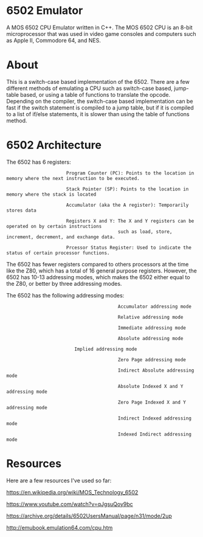 # 6502 Emulator
A MOS 6502 CPU Emulator written in C++. The MOS 6502 CPU is an 8-bit microprocessor that was used in video game consoles and computers such as
Apple II, Commodore 64, and NES.
# About
This is a switch-case based implementation of the 6502. There are a few different methods of emulating a CPU such as switch-case based, jump-table based, or using a table of functions to translate the opcode. Depending on the compiler, the switch-case based implementation can be fast if the switch statement is compiled to a jump table, but if it is compiled to a list of if/else statements, it is slower than using the table of functions method.

# 6502 Architecture
The 6502 has 6 registers: 

                          Program Counter (PC): Points to the location in memory where the next instruction to be executed. 

                          Stack Pointer (SP): Points to the location in memory where the stack is located
                          
                          Accumulator (aka the A register): Temporarily stores data
                          
                          Registers X and Y: The X and Y registers can be operated on by certain instructions
                                             such as load, store, increment, decrement, and exchange data.
                                             
                          Prcessor Status Register: Used to indicate the status of certain processor functions.

The 6502 has fewer registers compared to others processors at the time like the Z80, which has
a total of 16 general purpose registers. However, the 6502 has 10-13 addressing modes, which makes the 6502 either equal to the Z80, or better by three addressing modes.

The 6502 has the following addressing modes: 

                                             Accumulator addressing mode
                                             
                                             Relative addressing mode 
                                             
                                             Immediate addressing mode
                                             
                                             Absolute addressing mode
                                             
					         Implied addressing mode 
               
                                             Zero Page addressing mode
                                             
                                             Indirect Absolute addressing mode
                                             
                                             Absolute Indexed X and Y addressing mode
                                             
                                             Zero Page Indexed X and Y addressing mode
                                             
                                             Indirect Indexed addressing mode
                                             
                                             Indexed Indirect addressing mode
# Resources
Here are a few resources I've used so far:

https://en.wikipedia.org/wiki/MOS_Technology_6502

https://www.youtube.com/watch?v=qJgsuQoy9bc

https://archive.org/details/6502UsersManual/page/n31/mode/2up

http://emubook.emulation64.com/cpu.htm


